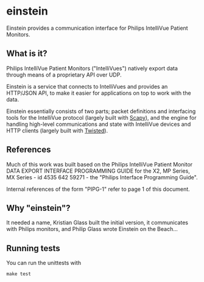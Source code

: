 # einstein

Einstein provides a communication interface for Philips IntelliVue Patient Monitors.


## What is it?

Philips IntelliVue Patient Monitors ("IntelliVues") natively export data through means of a proprietary API over UDP.

Einstein is a service that connects to IntelliVues and provides an HTTP/JSON API,
to make it easier for applications on top to work with the data.

Einstein essentially consists of two parts;
packet definitions and interfacing tools for the IntelliVue protocol (largely built with [Scapy](https://scapy.net/)),
and the engine for handling high-level communications and state with IntelliVue devices and HTTP clients (largely built with [Twisted](https://twistedmatrix.com/)).


## References

Much of this work was built based on the Philips IntelliVue Patient Monitor DATA EXPORT INTERFACE
PROGRAMMING GUIDE for the X2, MP Series, MX Series - id 4535 642 59271 - the "Philips Interface Programming Guide".

Internal references of the form "PIPG-1" refer to page 1 of this document.


## Why "einstein"?

It needed a name,
Kristian Glass built the initial version,
it communicates with Philips monitors,
and Philip Glass wrote Einstein on the Beach...

## Running tests

You can run the unittests with

    make test
